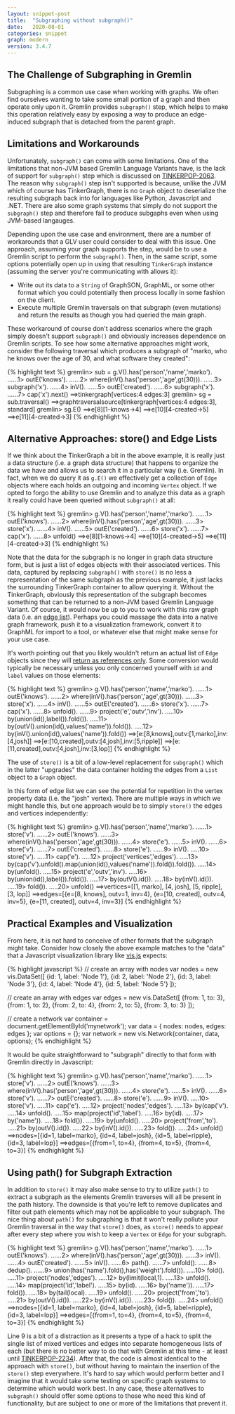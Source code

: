 ```yaml
---
layout: snippet-post
title:  "Subgraphing without subgraph()"
date:   2020-08-01
categories: snippet
graph: modern
version: 3.4.7
---
```


## The Challenge of Subgraphing in Gremlin

Subgraphing is a common use case when working with graphs. We often find ourselves wanting to take some small portion of a graph and then operate only upon it. Gremlin provides `subgraph()` step, which helps to make this operation relatively easy by exposing a way to produce an edge-induced subgraph that is detached from the parent graph.

## Limitations and Workarounds

Unfortunately, `subgraph()` can come with some limitations. One of the limitations that non-JVM based Gremlin Language Variants have, is the lack of support for `subgraph()` step which is discussed on [TINKERPOP-2063][1]. The reason why `subgraph()` step isn't supported is because, unlike the JVM which of course has TinkerGraph, there is no `Graph` object to deserialize the resulting subgraph back into for languages like Python, Javascript and .NET. There are also some graph systems that simply do not support the `subgraph()` step and therefore fail to produce subgaphs even when using JVM-based langauges.

Depending upon the use case and environment, there are a number of workarounds that a GLV user could consider to deal with this issue. One approach, assuming your graph supports the step, would be to use a Gremlin script to perform the `subgraph()`. Then, in the same script, some options potentially open up in using that resulting `TinkerGraph` instance (assuming the server you're communicating with allows it):

* Write out its data to a `String` of GraphSON, GraphML, or some other format which you could potentially then process locally in some fashion on the client.
* Execute multiple Gremlin traversals on that subgraph (even mutations) and return the results as though you had queried the main graph.

These workaround of course don't address scenarios where the graph simply doesn't support `subgraph()` and obviously increases dependence on Gremlin scripts. To see how some alternative approaches might work, consider the following traversal which produces a subgraph of "marko, who he knows over the age of 30, and what software they created":

{% highlight text %}
gremlin> sub = g.V().has('person','name','marko').
......1>   outE('knows').
......2>   where(inV().has('person','age',gt(30))).
......3>   subgraph('x').
......4>   inV().
......5>   outE('created').
......6>   subgraph('x').
......7>   cap('x').next()
==>tinkergraph[vertices:4 edges:3]
gremlin> sg = sub.traversal()
==>graphtraversalsource[tinkergraph[vertices:4 edges:3], standard]
gremlin> sg.E()
==>e[8][1-knows->4]
==>e[10][4-created->5]
==>e[11][4-created->3]
{% endhighlight %}

## Alternative Approaches: store() and Edge Lists

If we think about the TinkerGraph a bit in the above example, it is really just a data structure (i.e. a graph data structure) that happens to organize the data we have and allows us to search it in a particular way (i.e. Gremlin). In fact, when we do query it as `g.E()` we effectively get a collection of `Edge` objects where each holds an outgoing and incoming `Vertex` object. If we opted to forgo the ability to use Gremlin and to analyze this data as a graph it really could have been queried without `subgraph()` at all:

{% highlight text %}
gremlin> g.V().has('person','name','marko').
......1>   outE('knows').
......2>   where(inV().has('person','age',gt(30))).
......3>   store('x').
......4>   inV().
......5>   outE('created').
......6>   store('x').
......7>   cap('x').
......8>   unfold()
==>e[8][1-knows->4]
==>e[10][4-created->5]
==>e[11][4-created->3]
{% endhighlight %}

Note that the data for the subgraph is no longer in graph data structure form, but is just a list of edges objects with their associated vertices. This data, captured by replacing `subgraph()` with `store()` is no less a representation of the same subgraph as the previous example, it just lacks the surrounding TinkerGraph container to allow querying it. Without the TinkerGraph, obviously this representation of the subgraph becomes something that can be returned to a non-JVM based Gremlin Language Variant. Of course, it would now be up to you to work with this raw graph data (i.e. an [edge list][2]). Perhaps you could massage the data into a native graph framework, push it to a visualization framework, convert it to GraphML for import to a tool, or whatever else that might make sense for your use case.

It's worth pointing out that you likely wouldn't return an actual list of `Edge` objects since they will [return as references only][3]. Some conversion would typically be necessary unless you only concerned yourself with `id` and `label` values on those elements:

{% highlight text %}
gremlin> g.V().has('person','name','marko').
......1>   outE('knows').
......2>   where(inV().has('person','age',gt(30))).
......3>   store('x').
......4>   inV().
......5>   outE('created').
......6>   store('x').
......7>   cap('x').
......8>   unfold().
......9>   project('e','outv','inv').
.....10>     by(union(id(),label()).fold()).
.....11>     by(outV().union(id(),values('name')).fold()).
.....12>     by(inV().union(id(),values('name')).fold())
==>[e:[8,knows],outv:[1,marko],inv:[4,josh]]
==>[e:[10,created],outv:[4,josh],inv:[5,ripple]]
==>[e:[11,created],outv:[4,josh],inv:[3,lop]]
{% endhighlight %}

The use of `store()` is a bit of a low-level replacement for `subgraph()` which in the latter "upgrades" the data container holding the edges from a `List` object to a `Graph` object. 

In this form of edge list we can see the potential for repetition in the vertex property data (i.e. the "josh" vertex). There are multiple ways in which we might handle this, but one approach would be to simply `store()` the edges and vertices independently:

{% highlight text %}
gremlin> g.V().has('person','name','marko').
......1>   store('v').
......2>   outE('knows').
......3>   where(inV().has('person','age',gt(30))).
......4>   store('e').
......5>   inV().
......6>   store('v').
......7>   outE('created').
......8>   store('e').
......9>   inV().
.....10>   store('v').
.....11>   cap('e').
.....12>   project('vertices','edges').
.....13>     by(cap('v').unfold().map(union(id(),values('name')).fold()).fold()).
.....14>     by(unfold().
.....15>        project('e','outv','inv').
.....16>          by(union(id(),label()).fold()).
.....17>          by(outV().id()).
.....18>          by(inV().id()).
.....19>        fold()).
.....20>   unfold()
==>vertices=[[1, marko], [4, josh], [5, ripple], [3, lop]]
==>edges=[{e=[8, knows], outv=1, inv=4}, {e=[10, created], outv=4, inv=5}, {e=[11, created], outv=4, inv=3}]
{% endhighlight %}

## Practical Examples and Visualization

From here, it is not hard to conceive of other formats that the subgraph might take. Consider how closely the above example matches to the "data" that a Javascript visualization library like [vis.js][4] expects:

{% highlight javascript %}
  // create an array with nodes
  var nodes = new vis.DataSet([
    {id: 1, label: 'Node 1'},
    {id: 2, label: 'Node 2'},
    {id: 3, label: 'Node 3'},
    {id: 4, label: 'Node 4'},
    {id: 5, label: 'Node 5'}
  ]);

  // create an array with edges
  var edges = new vis.DataSet([
    {from: 1, to: 3},
    {from: 1, to: 2},
    {from: 2, to: 4},
    {from: 2, to: 5},
    {from: 3, to: 3}
  ]);

  // create a network
  var container = document.getElementById('mynetwork');
  var data = {
    nodes: nodes,
    edges: edges
  };
  var options = {};
  var network = new vis.Network(container, data, options);
{% endhighlight %}

It would be quite straightforward to "subgraph" directly to that form with Gremlin directly in Javascript:

{% highlight text %}
gremlin> g.V().has('person','name','marko').
......1>   store('v').
......2>   outE('knows').
......3>   where(inV().has('person','age',gt(30))).
......4>   store('e').
......5>   inV().
......6>   store('v').
......7>   outE('created').
......8>   store('e').
......9>   inV().
.....10>   store('v').
.....11>   cap('e').
.....12>   project('nodes','edges').
.....13>     by(cap('v').
.....14>        unfold().
.....15>        map(project('id','label').
.....16>              by(id).
.....17>              by('name')).
.....18>        fold()).
.....19>     by(unfold().
.....20>        project('from','to').
.....21>          by(outV().id()).
.....22>          by(inV().id()).
.....23>        fold()).
.....24>   unfold()
==>nodes=[{id=1, label=marko}, {id=4, label=josh}, {id=5, label=ripple}, {id=3, label=lop}]
==>edges=[{from=1, to=4}, {from=4, to=5}, {from=4, to=3}]
{% endhighlight %}

## Using path() for Subgraph Extraction

In addition to `store()` it may also make sense to try to utilize `path()` to extract a subgraph as the elements Gremlin traverses will all be present in the path history. The downside is that you're left to remove duplicates and filter out path elements which may not be applicable to your subgraph. The nice thing about `path()` for subgraphing is that it won't really pollute your Gremlin traversal in the way that `store()` does, as `store()` needs to appear after every step where you wish to keep a `Vertex` or `Edge` for your subgraph. 

{% highlight text %}
gremlin> g.V().has('person','name','marko').
......1>   outE('knows').
......2>   where(inV().has('person','age',gt(30))).
......3>   inV().
......4>   outE('created').
......5>   inV().
......6>   path().
......7>   unfold().
......8>   dedup().
......9>   union(has('name').fold(),has('weight').fold()).
.....10>   fold().
.....11>   project('nodes','edges').
.....12>     by(limit(local,1).
.....13>        unfold().
.....14>        map(project('id','label').
.....15>              by(id).
.....16>              by('name')).
.....17>        fold()).
.....18>     by(tail(local).
.....19>        unfold().
.....20>        project('from','to').
.....21>          by(outV().id()).
.....22>          by(inV().id()).
.....23>        fold()).
.....24>   unfold()
==>nodes=[{id=1, label=marko}, {id=4, label=josh}, {id=5, label=ripple}, {id=3, label=lop}]
==>edges=[{from=1, to=4}, {from=4, to=5}, {from=4, to=3}]
{% endhighlight %}

Line 9 is a bit of a distraction as it presents a type of a hack to split the single list of mixed vertices and edges into separate homogeneous lists of each (but there is no better way to do that with Gremlin at this time - at least until [TINKERPOP-2234][5]). After that, the code is almost identical to the approach with `store()`, but without having to maintain the insertion of the `store()` step everywhere. It's hard to say which would perform better and I imagine that it would take some testing on specific graph systems to determine which would work best. In any case, these alternatives to `subgraph()` should offer some options to those who need this kind of functionality, but are subject to one or more of the limitations that prevent it.

[1]: https://issues.apache.org/jira/browse/TINKERPOP-2063
[2]: https://en.wikipedia.org/wiki/Edge_list
[3]: https://tinkerpop.apache.org/docs/3.4.7/reference/#_properties_of_elements
[4]: https://visjs.org/
[5]: https://issues.apache.org/jira/browse/TINKERPOP-2234

